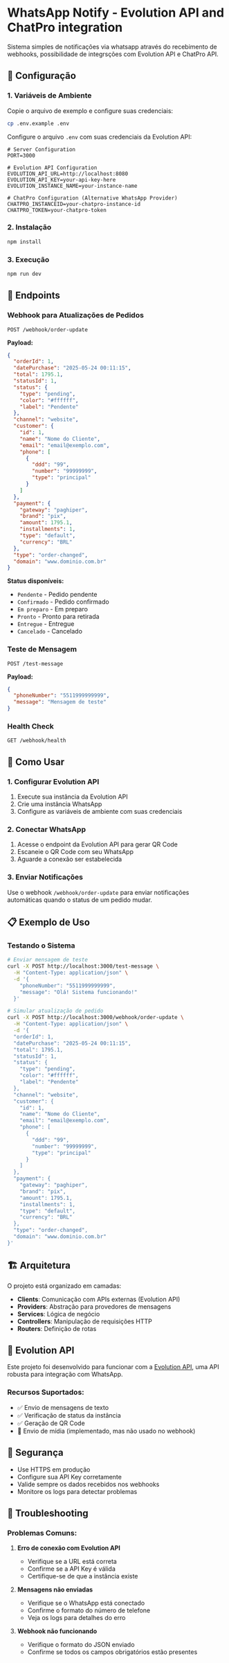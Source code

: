 # WhatsApp Notify - Evolution API and ChatPro integration

Sistema simples de notificações via whatsapp através do recebimento de webhooks, possibilidade de integrsções com Evolution API e ChatPro API.

## 🚀 Configuração

### 1. Variáveis de Ambiente

Copie o arquivo de exemplo e configure suas credenciais:

```bash
cp .env.example .env
```

Configure o arquivo `.env` com suas credenciais da Evolution API:

```env
# Server Configuration
PORT=3000

# Evolution API Configuration
EVOLUTION_API_URL=http://localhost:8080
EVOLUTION_API_KEY=your-api-key-here
EVOLUTION_INSTANCE_NAME=your-instance-name

# ChatPro Configuration (Alternative WhatsApp Provider)
CHATPRO_INSTANCEID=your-chatpro-instance-id
CHATPRO_TOKEN=your-chatpro-token
```

### 2. Instalação

```bash
npm install
```

### 3. Execução

```bash
npm run dev
```

## 📡 Endpoints

### Webhook para Atualizações de Pedidos
```
POST /webhook/order-update
```

**Payload:**
```json
{
  "orderId": 1,
  "datePurchase": "2025-05-24 00:11:15",
  "total": 1795.1,
  "statusId": 1,
  "status": {
    "type": "pending",
    "color": "#ffffff",
    "label": "Pendente"
  },
  "channel": "website",
  "customer": {
    "id": 1,
    "name": "Nome do Cliente",
    "email": "email@exemplo.com",
    "phone": [
      {
        "ddd": "99",
        "number": "99999999",
        "type": "principal"
      }
    ]
  },
  "payment": {
    "gateway": "paghiper",
    "brand": "pix",
    "amount": 1795.1,
    "installments": 1,
    "type": "default",
    "currency": "BRL"
  },
  "type": "order-changed",
  "domain": "www.dominio.com.br"
}
```

**Status disponíveis:**
- `Pendente` - Pedido pendente
- `Confirmado` - Pedido confirmado
- `Em preparo` - Em preparo
- `Pronto` - Pronto para retirada
- `Entregue` - Entregue
- `Cancelado` - Cancelado

### Teste de Mensagem
```
POST /test-message
```

**Payload:**
```json
{
  "phoneNumber": "5511999999999",
  "message": "Mensagem de teste"
}
```

### Health Check
```
GET /webhook/health
```

## 🔧 Como Usar

### 1. Configurar Evolution API
1. Execute sua instância da Evolution API
2. Crie uma instância WhatsApp
3. Configure as variáveis de ambiente com suas credenciais

### 2. Conectar WhatsApp
1. Acesse o endpoint da Evolution API para gerar QR Code
2. Escaneie o QR Code com seu WhatsApp
3. Aguarde a conexão ser estabelecida

### 3. Enviar Notificações
Use o webhook `/webhook/order-update` para enviar notificações automáticas quando o status de um pedido mudar.

## 📋 Exemplo de Uso

### Testando o Sistema
```bash
# Enviar mensagem de teste
curl -X POST http://localhost:3000/test-message \
  -H "Content-Type: application/json" \
  -d '{
    "phoneNumber": "5511999999999",
    "message": "Olá! Sistema funcionando!"
  }'

# Simular atualização de pedido
curl -X POST http://localhost:3000/webhook/order-update \
  -H "Content-Type: application/json" \
  -d '{
  "orderId": 1,
  "datePurchase": "2025-05-24 00:11:15",
  "total": 1795.1,
  "statusId": 1,
  "status": {
    "type": "pending",
    "color": "#ffffff",
    "label": "Pendente"
  },
  "channel": "website",
  "customer": {
    "id": 1,
    "name": "Nome do Cliente",
    "email": "email@exemplo.com",
    "phone": [
      {
        "ddd": "99",
        "number": "99999999",
        "type": "principal"
      }
    ]
  },
  "payment": {
    "gateway": "paghiper",
    "brand": "pix",
    "amount": 1795.1,
    "installments": 1,
    "type": "default",
    "currency": "BRL"
  },
  "type": "order-changed",
  "domain": "www.dominio.com.br"
}'
```

## 🏗️ Arquitetura

O projeto está organizado em camadas:

- **Clients**: Comunicação com APIs externas (Evolution API)
- **Providers**: Abstração para provedores de mensagens
- **Services**: Lógica de negócio
- **Controllers**: Manipulação de requisições HTTP
- **Routers**: Definição de rotas

## 📱 Evolution API

Este projeto foi desenvolvido para funcionar com a [Evolution API](https://github.com/EvolutionAPI/evolution-api), uma API robusta para integração com WhatsApp.

### Recursos Suportados:
- ✅ Envio de mensagens de texto
- ✅ Verificação de status da instância
- ✅ Geração de QR Code
- 🚧 Envio de mídia (implementado, mas não usado no webhook)

## 🔐 Segurança

- Use HTTPS em produção
- Configure sua API Key corretamente
- Valide sempre os dados recebidos nos webhooks
- Monitore os logs para detectar problemas

## 🐛 Troubleshooting

### Problemas Comuns:

1. **Erro de conexão com Evolution API**
   - Verifique se a URL está correta
   - Confirme se a API Key é válida
   - Certifique-se de que a instância existe

2. **Mensagens não enviadas**
   - Verifique se o WhatsApp está conectado
   - Confirme o formato do número de telefone
   - Veja os logs para detalhes do erro

3. **Webhook não funcionando**
   - Verifique o formato do JSON enviado
   - Confirme se todos os campos obrigatórios estão presentes
